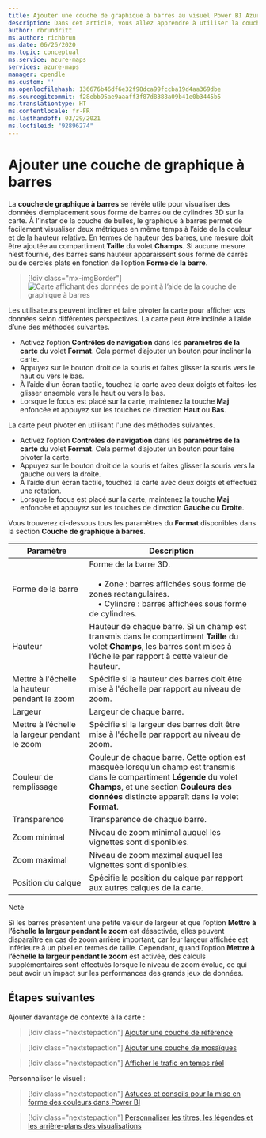 ```yaml
---
title: Ajouter une couche de graphique à barres au visuel Power BI Azure Maps | Microsoft Azure Maps
description: Dans cet article, vous allez apprendre à utiliser la couche de graphique à barres dans le visuel Microsoft Azure Maps pour Power BI.
author: rbrundritt
ms.author: richbrun
ms.date: 06/26/2020
ms.topic: conceptual
ms.service: azure-maps
services: azure-maps
manager: cpendle
ms.custom: ''
ms.openlocfilehash: 136676b46df6e32f98dca99fccba19d4aa369dbe
ms.sourcegitcommit: f28ebb95ae9aaaff3f87d8388a09b41e0b3445b5
ms.translationtype: HT
ms.contentlocale: fr-FR
ms.lasthandoff: 03/29/2021
ms.locfileid: "92896274"
---
```

# <a name="add-a-bar-chart-layer"></a>Ajouter une couche de graphique à barres

La **couche de graphique à barres** se révèle utile pour visualiser des données d’emplacement sous forme de barres ou de cylindres 3D sur la carte. À l’instar de la couche de bulles, le graphique à barres permet de facilement visualiser deux métriques en même temps à l’aide de la couleur et de la hauteur relative. En termes de hauteur des barres, une mesure doit être ajoutée au compartiment **Taille** du volet **Champs**. Si aucune mesure n’est fournie, des barres sans hauteur apparaissent sous forme de carrés ou de cercles plats en fonction de l’option **Forme de la barre**.

> [!div class="mx-imgBorder"]
> ![Carte affichant des données de point à l’aide de la couche de graphique à barres](media/power-bi-visual/bar-chart-layer-styled.png)

Les utilisateurs peuvent incliner et faire pivoter la carte pour afficher vos données selon différentes perspectives. La carte peut être inclinée à l’aide d’une des méthodes suivantes.

-   Activez l’option **Contrôles de navigation** dans les **paramètres de la carte** du volet **Format**. Cela permet d’ajouter un bouton pour incliner la carte.
-   Appuyez sur le bouton droit de la souris et faites glisser la souris vers le haut ou vers le bas.
-   À l’aide d’un écran tactile, touchez la carte avec deux doigts et faites-les glisser ensemble vers le haut ou vers le bas.
-   Lorsque le focus est placé sur la carte, maintenez la touche **Maj** enfoncée et appuyez sur les touches de direction **Haut** ou **Bas**.

La carte peut pivoter en utilisant l'une des méthodes suivantes.

-   Activez l’option **Contrôles de navigation** dans les **paramètres de la carte** du volet **Format**. Cela permet d’ajouter un bouton pour faire pivoter la carte.
-   Appuyez sur le bouton droit de la souris et faites glisser la souris vers la gauche ou vers la droite.
-   À l’aide d’un écran tactile, touchez la carte avec deux doigts et effectuez une rotation.
-   Lorsque le focus est placé sur la carte, maintenez la touche **Maj** enfoncée et appuyez sur les touches de direction **Gauche** ou **Droite**.

Vous trouverez ci-dessous tous les paramètres du **Format** disponibles dans la section **Couche de graphique à barres**.

| Paramètre              | Description      |
|----------------------|------------------|
| Forme de la barre            | Forme de la barre 3D.<br/><br/>&nbsp;&nbsp;&nbsp;&nbsp;• Zone : barres affichées sous forme de zones rectangulaires.<br/>&nbsp;&nbsp;&nbsp;&nbsp;• Cylindre : barres affichées sous forme de cylindres. |
| Hauteur               | Hauteur de chaque barre. Si un champ est transmis dans le compartiment **Taille** du volet **Champs**, les barres sont mises à l’échelle par rapport à cette valeur de hauteur. |
| Mettre à l'échelle la hauteur pendant le zoom | Spécifie si la hauteur des barres doit être mise à l'échelle par rapport au niveau de zoom. |
| Largeur                | Largeur de chaque barre.  |
| Mettre à l’échelle la largeur pendant le zoom  | Spécifie si la largeur des barres doit être mise à l'échelle par rapport au niveau de zoom.  |
| Couleur de remplissage           | Couleur de chaque barre. Cette option est masquée lorsqu’un champ est transmis dans le compartiment **Légende** du volet **Champs**, et une section **Couleurs des données** distincte apparaît dans le volet **Format**. |
| Transparence         | Transparence de chaque barre. |
| Zoom minimal             | Niveau de zoom minimal auquel les vignettes sont disponibles. |
| Zoom maximal             | Niveau de zoom maximal auquel les vignettes sont disponibles. |
| Position du calque       | Spécifie la position du calque par rapport aux autres calques de la carte. |

> [!NOTE]
> Si les barres présentent une petite valeur de largeur et que l’option **Mettre à l’échelle la largeur pendant le zoom** est désactivée, elles peuvent disparaître en cas de zoom arrière important, car leur largeur affichée est inférieure à un pixel en termes de taille. Cependant, quand l’option **Mettre à l’échelle la largeur pendant le zoom** est activée, des calculs supplémentaires sont effectués lorsque le niveau de zoom évolue, ce qui peut avoir un impact sur les performances des grands jeux de données.

## <a name="next-steps"></a>Étapes suivantes

Ajouter davantage de contexte à la carte :

> [!div class="nextstepaction"]
> [Ajouter une couche de référence](power-bi-visual-add-reference-layer.md)

> [!div class="nextstepaction"]
> [Ajouter une couche de mosaïques](power-bi-visual-add-tile-layer.md)

> [!div class="nextstepaction"]
> [Afficher le trafic en temps réel](power-bi-visual-show-real-time-traffic.md)

Personnaliser le visuel :

> [!div class="nextstepaction"]
> [Astuces et conseils pour la mise en forme des couleurs dans Power BI](/power-bi/visuals/service-tips-and-tricks-for-color-formatting)

> [!div class="nextstepaction"]
> [Personnaliser les titres, les légendes et les arrière-plans des visualisations](/power-bi/visuals/power-bi-visualization-customize-title-background-and-legend)